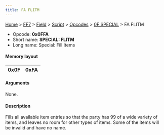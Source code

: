 ```yaml
---
title: FA FLITM
---
```


[Home](../../../../../Main%20Page.md) > [FF7](../../../../../FF7.md) > [Field](../../../../Field.md) > [Script](../../../Script.md) > [Opcodes](../../Opcodes.md) > [0F SPECIAL](../0F%20SPECIAL.md) > FA FLITM

-   Opcode: **0x0FFA**
-   Short name: **SPECIAL: FLITM**
-   Long name: Special: Fill Items

#### Memory layout

| 0x0F | 0xFA |
|------|------|

#### Arguments

None.

#### Description

Fills all available item entries so that the party has 99 of a wide
variety of items, and leaves no room for other types of items. Some of
the items will be invalid and have no name.
